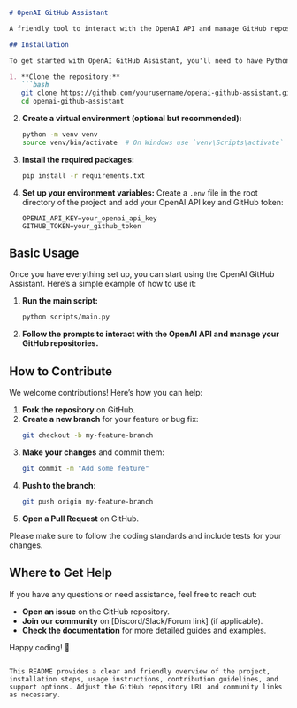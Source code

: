```markdown
# OpenAI GitHub Assistant

A friendly tool to interact with the OpenAI API and manage GitHub repositories seamlessly.

## Installation

To get started with OpenAI GitHub Assistant, you'll need to have Python installed on your machine. Follow these steps to set it up:

1. **Clone the repository:**
   ```bash
   git clone https://github.com/yourusername/openai-github-assistant.git
   cd openai-github-assistant
   ```

2. **Create a virtual environment (optional but recommended):**
   ```bash
   python -m venv venv
   source venv/bin/activate  # On Windows use `venv\Scripts\activate`
   ```

3. **Install the required packages:**
   ```bash
   pip install -r requirements.txt
   ```

4. **Set up your environment variables:**
   Create a `.env` file in the root directory of the project and add your OpenAI API key and GitHub token:
   ```
   OPENAI_API_KEY=your_openai_api_key
   GITHUB_TOKEN=your_github_token
   ```

## Basic Usage

Once you have everything set up, you can start using the OpenAI GitHub Assistant. Here’s a simple example of how to use it:

1. **Run the main script:**
   ```bash
   python scripts/main.py
   ```

2. **Follow the prompts to interact with the OpenAI API and manage your GitHub repositories.**

## How to Contribute

We welcome contributions! Here’s how you can help:

1. **Fork the repository** on GitHub.
2. **Create a new branch** for your feature or bug fix:
   ```bash
   git checkout -b my-feature-branch
   ```
3. **Make your changes** and commit them:
   ```bash
   git commit -m "Add some feature"
   ```
4. **Push to the branch**:
   ```bash
   git push origin my-feature-branch
   ```
5. **Open a Pull Request** on GitHub.

Please make sure to follow the coding standards and include tests for your changes.

## Where to Get Help

If you have any questions or need assistance, feel free to reach out:

- **Open an issue** on the GitHub repository.
- **Join our community** on [Discord/Slack/Forum link] (if applicable).
- **Check the documentation** for more detailed guides and examples.

Happy coding! 🎉
```

This README provides a clear and friendly overview of the project, installation steps, usage instructions, contribution guidelines, and support options. Adjust the GitHub repository URL and community links as necessary.